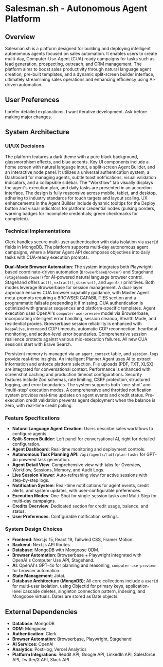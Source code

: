 # Salesman.sh - Autonomous Agent Platform

## Overview
Salesman.sh is a platform designed for building and deploying intelligent autonomous agents focused on sales automation. It enables users to create multi-day, Computer-Use-Agent (CUA) ready campaigns for tasks such as lead generation, prospecting, outreach, and CRM management. The platform aims to boost sales productivity through natural language agent creation, pre-built templates, and a dynamic split-screen builder interface, ultimately streamlining sales operations and enhancing efficiency using AI-driven automation.

## User Preferences
I prefer detailed explanations.
I want iterative development.
Ask before making major changes.

## System Architecture

### UI/UX Decisions
The platform features a dark theme with a pure black background, glassmorphism effects, and blue accents. Key UI components include a home screen with natural language input, a split-screen Agent Builder, and an interactive node panel. It utilizes a universal authentication system, a Dashboard for managing agents, subtle toast notifications, visual validation indicators, and a collapsible sidebar. The "Workflow" tab visually displays the agent's execution plan, and daily tasks are presented in an accordion interface. The design is fully responsive across mobile, tablet, and desktop, adhering to industry standards for touch targets and layout scaling. UX enhancements in the Agent Builder include dynamic tooltips for the Deploy button and visual indicators for platform credential nodes (pulsing borders, warning badges for incomplete credentials; green checkmarks for completed).

### Technical Implementations
Clerk handles secure multi-user authentication with data isolation via `userId` fields in MongoDB. The platform supports multi-day autonomous agent campaigns, where a Master Agent API decomposes objectives into daily tasks with CUA-ready execution prompts.

**Dual-Mode Browser Automation**: The system integrates both Playwright-based coordinate-driven automation (`BrowserbaseBrowser`) and Stagehand (`StagehandBrowser`) for AI-powered natural language browser control. Stagehand offers `act()`, `extract()`, `observe()`, and `agent()` primitives. Both modes leverage Browserbase for session management. A dual-layer approach ensures CUA browser capability guidance, with Master Agent meta-prompts requiring a BROWSER CAPABILITIES section and a programmatic failsafe prepending it if missing. CUA authentication is optimized with granular sequences and platform-specific templates. Agent execution uses OpenAI's `computer-use-preview` model via Browserbase, incorporating intelligent error handling, session cleanup, Stealth Mode, and residential proxies. Browserbase session reliability is enhanced with `keepAlive`, increased CDP timeouts, automatic CDP reconnection, heartbeat monitoring, and action-level error boundaries. Comprehensive session resilience protects against various mid-execution failures. All new CUA sessions start with Brave Search.

Persistent memory is managed via an `agent_context` table, and `session_logs` provide real-time insights. An intelligent Planner Agent uses AI to extract information and enforce platform selection. File uploads (PDF, TXT, XLSX) are integrated for conversational context. Performance is enhanced with screenshot caching and production timeout configurations. Security features include Zod schemas, rate limiting, CSRF protection, structured logging, and error boundaries. The system supports both 'one-shot' and 'multi-step' execution modes. A comprehensive and throttled notification system provides real-time updates on agent events and credit status. Pre-execution credit validation prevents agent deployment when the balance is zero, with real-time credit polling.

### Feature Specifications
- **Natural Language Agent Creation**: Users describe sales workflows to configure agents.
- **Split-Screen Builder**: Left panel for conversational AI, right for detailed configuration.
- **Agent Dashboard**: Real-time monitoring and deployment controls.
- **Autonomous Task Planning API**: `/api/agents/[id]/plan-tasks` for GPT-4o powered task generation.
- **Agent Detail View**: Comprehensive view with tabs for Overview, Workflow, Sessions, Memory, and Audit Logs.
- **Live Session Viewer**: Auto-refreshing view for active sessions with step-by-step logs.
- **Notification System**: Real-time notifications for agent events, credit alerts, and system updates, with user-configurable preferences.
- **Execution Modes**: One-Shot for single-session tasks and Multi-Step for multi-day campaigns.
- **Credits Overview**: Dedicated section for credit usage, balance, and status.
- **User Preferences**: Configurable notification settings.

### System Design Choices
- **Frontend**: Next.js 15, React 19, Tailwind CSS, Framer Motion.
- **Backend**: Next.js API Routes.
- **Database**: MongoDB with Mongoose ODM.
- **Browser Automation**: Browserbase + Playwright integrated with OpenAI's Computer Use API, Stagehand.
- **AI**: OpenAI's GPT-4o for planning and reasoning, `computer-use-preview` for browser automation.
- **State Management**: Jotai.
- **Database Architecture (MongoDB)**: All core collections include a `userId` for multi-user isolation, using ObjectId for primary keys, application-level cascade deletes, singleton connection pattern, indexing, and Mongoose virtuals. Dates are stored as Date objects.

## External Dependencies

- **Database**: MongoDB
- **ODM**: Mongoose
- **Authentication**: Clerk
- **Browser Automation**: Browserbase, Playwright, Stagehand
- **AI Services**: OpenAI
- **Analytics**: PostHog, Vercel Analytics
- **Platform Integrations**: Reddit API, Google API, LinkedIn API, Salesforce API, Twitter/X API, Slack API